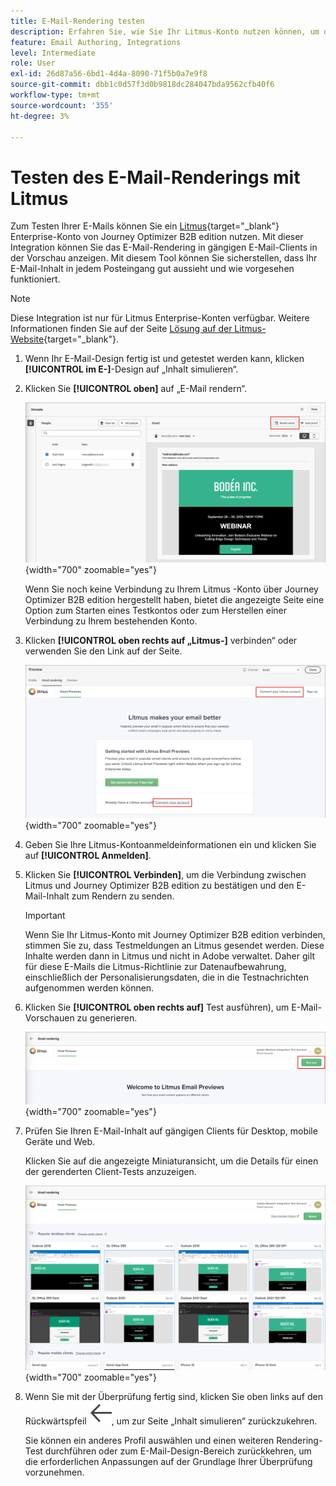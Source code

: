 ```yaml
---
title: E-Mail-Rendering testen
description: Erfahren Sie, wie Sie Ihr Litmus-Konto nutzen können, um das Rendering für E-Mails in Journey Optimizer B2B edition zu testen.
feature: Email Authoring, Integrations
level: Intermediate
role: User
exl-id: 26d87a56-6bd1-4d4a-8090-71f5b0a7e9f8
source-git-commit: dbb1c0d57f3d0b9818dc284047bda9562cfb40f6
workflow-type: tm+mt
source-wordcount: '355'
ht-degree: 3%

---
```


# Testen des E-Mail-Renderings mit Litmus

Zum Testen Ihrer E-Mails können Sie ein [Litmus](https://www.litmus.com/email-testing){target="_blank"} Enterprise-Konto von Journey Optimizer B2B edition nutzen. Mit dieser Integration können Sie das E-Mail-Rendering in gängigen E-Mail-Clients in der Vorschau anzeigen. Mit diesem Tool können Sie sicherstellen, dass Ihr E-Mail-Inhalt in jedem Posteingang gut aussieht und wie vorgesehen funktioniert.

>[!NOTE]
>
>Diese Integration ist nur für Litmus Enterprise-Konten verfügbar. Weitere Informationen finden Sie auf der Seite [Lösung auf der Litmus-Website](https://www.litmus.com/solutions/esp/adobe-journey-optimizer){target="_blank"}.

1. Wenn Ihr E-Mail-Design fertig ist und getestet werden kann, klicken **[!UICONTROL im E-]**-Design auf „Inhalt simulieren“.

1. Klicken Sie **[!UICONTROL oben]** auf „E-Mail rendern“.

   ![Schaltfläche „E-Mail rendern](./assets/email-simulate-render-button.png){width="700" zoomable="yes"}

   Wenn Sie noch keine Verbindung zu Ihrem Litmus -Konto über Journey Optimizer B2B edition hergestellt haben, bietet die angezeigte Seite eine Option zum Starten eines Testkontos oder zum Herstellen einer Verbindung zu Ihrem bestehenden Konto.

1. Klicken **[!UICONTROL oben rechts auf „Litmus-]** verbinden“ oder verwenden Sie den Link auf der Seite.

   ![Verbinden Sie Ihr Litmus-Konto](./assets/email-simulate-render-litmus-connect.png){width="700" zoomable="yes"}

1. Geben Sie Ihre Litmus-Kontoanmeldeinformationen ein und klicken Sie auf **[!UICONTROL Anmelden]**.

1. Klicken Sie **[!UICONTROL Verbinden]**, um die Verbindung zwischen Litmus und Journey Optimizer B2B edition zu bestätigen und den E-Mail-Inhalt zum Rendern zu senden.

   >[!IMPORTANT]
   >
   >Wenn Sie Ihr Litmus-Konto mit Journey Optimizer B2B edition verbinden, stimmen Sie zu, dass Testmeldungen an Litmus gesendet werden. Diese Inhalte werden dann in Litmus und nicht in Adobe verwaltet. Daher gilt für diese E-Mails die Litmus-Richtlinie zur Datenaufbewahrung, einschließlich der Personalisierungsdaten, die in die Testnachrichten aufgenommen werden können.

1. Klicken Sie **[!UICONTROL oben rechts auf]** Test ausführen), um E-Mail-Vorschauen zu generieren.

   ![Führen Sie einen Litmus-Rendering-Test aus](./assets/email-simulate-render-litmus-run-test.png){width="700" zoomable="yes"}

1. Prüfen Sie Ihren E-Mail-Inhalt auf gängigen Clients für Desktop, mobile Geräte und Web.

   Klicken Sie auf die angezeigte Miniaturansicht, um die Details für einen der gerenderten Client-Tests anzuzeigen.

   ![Litmus-E-Mail-Vorschau](./assets/email-simulate-render-litmus-previews.png){width="700" zoomable="yes"}

1. Wenn Sie mit der Überprüfung fertig sind, klicken Sie oben links auf den Rückwärtspfeil ![Filtersymbol ein- oder ausblenden](../../assets/do-not-localize/icon_back-arrow.svg), um zur Seite „Inhalt simulieren“ zurückzukehren.

   Sie können ein anderes Profil auswählen und einen weiteren Rendering-Test durchführen oder zum E-Mail-Design-Bereich zurückkehren, um die erforderlichen Anpassungen auf der Grundlage Ihrer Überprüfung vorzunehmen.
